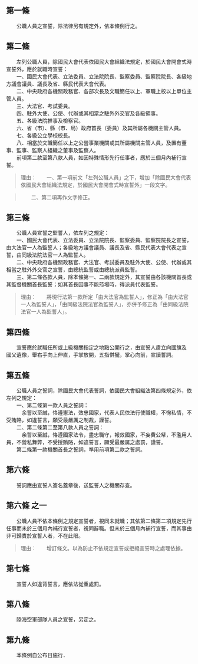 第一條 
-------
　　公職人員之宣誓，除法律另有規定外，依本條例行之。  


第二條 
-------
　　左列公職人員，除國民大會代表依國民大會組織法規定，於國民大會開會式時宣誓外，應於就職時宣誓：  
　　一、國民大會代表、立法委員、立法院院長、監察委員、監察院院長、各級地方議會議員、議長及省、縣民代表大會代表。  
　　二、中央政府各機關政務官、各部次長及文職簡任以上、軍職上校以上單位主管人員。  
　　三、大法官、考試委員。  
　　四、駐外大使、公使、代辦或其相當之駐外外交官及各級領事。  
　　五、各級法院推事及檢察官。  
　　六、省（市）、縣（市、局）政府首長（委員）及其所屬各機關主管人員。  
　　七、各級公立學校校長。  
　　八、相當於文職簡任以上之公營事業機關或其所屬機關主管人員，及置有董事、監事、監察人組織之董事及監察人。  
　　前項第二款至第八款人員，如因特殊情形先行任事者，應於三個月內補行宣誓。  
> 理由：　　一、第一項前文「左列公職人員」之下，增加「除國民大會代表依國民大會組織法規定，於國民大會開會式時宣誓外」一段文字。

> 　　二、第二項再作文字修正。



第三條 
-------
　　公職人員宣誓之監誓人，依左列之規定：  
　　一、國民大會代表、立法委員、立法院院長、監察委員、監察院院長之宣誓，由大法官一人為監誓人；各級地方議會議員、議長及省、縣民代表大會代表之宣誓，由同級法院法官一人為監誓人。  
　　二、中央政府各機關政務官、大法官、考試委員及駐外大使、公使、代辦或其相當之駐外外交官之宣誓，由總統監誓或由總統派員監誓。  
　　三、第二條各款人員，除本條第一、二兩款規定外，其宣誓由各該機關首長或其監督機關首長監誓；如其首長因事不能蒞場時，得派員代表監誓。  
> 理由：　　將現行法第一款所定「由大法官為監誓人」，修正為「由大法官一人為監誓人」，「由同級法院法官為監誓人」，亦併予修正為「由同級法院法官一人為監誓人」。



第四條 
-------
　　宣誓應於就職任所或上級機關指定之地點公開行之，由宣誓人肅立向國旗及　國父遺像，舉右手向上伸直，手掌放開，五指併攏，掌心向前，宣讀誓詞。  


第五條 
-------
　　公職人員之誓詞，除國民大會代表誓詞，依國民大會組織法第四條規定外，依左列之規定：  
　　一、第二條第一款人員之誓詞：  
　　　余誓以至誠，恪遵憲法，效忠國家，代表人民依法行使職權，不徇私情，不受賄賂，如違誓言，願受最嚴厲之制裁，謹誓。  
　　二、第二條第二至第八款人員之誓詞：  
　　　余誓以至誠，恪遵國家法令，盡忠職守，報效國家，不妄費公帑，不濫用人員，不營私舞弊，不受授賄賂，如違誓言，願受最嚴厲之處罰，謹誓。  
　　第二條第一款機關首長之誓詞，準用前項第二款之誓詞。  


第六條 
-------
　　誓詞應由宣誓人簽名蓋章後，送監誓人之機關存查。  


第六條 之一 
------------
　　公職人員不依本條例之規定宣誓者，視同未就職；其依第二條第二項規定先行任事而未於三個月內補行宣誓者，視同辭職。但未於三個月內補行宣誓，而其事由非可歸責於宣誓人者，不在此限。  
> 理由：　　增訂條文。以為防止不依規定宣誓或拒絕宣誓時之處理依據。



第七條 
-------
　　宣誓人如違背誓言，應依法從重處罰。  


第八條 
-------
　　陸海空軍部隊人員之宣誓，另定之。  


第九條 
-------
　　本條例自公布日施行．